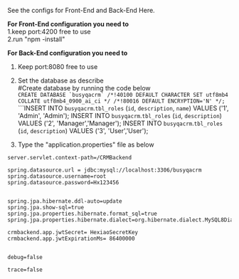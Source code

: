 See the configs for Front-End and Back-End Here.

**For Front-End configuration you need to** <br />
1.keep port:4200 free to use<br />
2.run "npm -install"<br />

**For Back-End configuration you need to** <br />
1. Keep port:8080 free to use<br />
2. Set the database as describe<br />
#Create database by running the code below<br />
```CREATE DATABASE `busyqacrm` /*!40100 DEFAULT CHARACTER SET utf8mb4 COLLATE utf8mb4_0900_ai_ci */ /*!80016 DEFAULT ENCRYPTION='N' */;```<br />
```INSERT INTO `busyqacrm`.`tbl_roles` (`id`, `description`, `name`) VALUES ('1', 'Admin', 'Admin');
INSERT INTO `busyqacrm`.`tbl_roles` (`id`, `description`) VALUES ('2', 'Manager','Manager');
INSERT INTO `busyqacrm`.`tbl_roles` (`id`, `description`) VALUES ('3', 'User','User');

3. Type the "application.properties" file as below<br />


```server.port=8080
server.servlet.context-path=/CRMBackend

spring.datasource.url = jdbc:mysql://localhost:3306/busyqacrm
spring.datasource.username=root
spring.datasource.password=Hx123456


spring.jpa.hibernate.ddl-auto=update
spring.jpa.show-sql=true
spring.jpa.properties.hibernate.format_sql=true
spring.jpa.properties.hibernate.dialect=org.hibernate.dialect.MySQL8Dialect

crmbackend.app.jwtSecret= HexiaoSecretKey
crmbackend.app.jwtExpirationMs= 86400000


debug=false

trace=false


```





